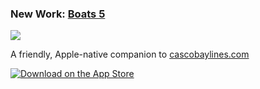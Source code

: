 ### New Work: [Boats 5](https://github.com/toddheasley/boats)

[![](https://toddheasley.github.io/boats/boats-app.png)](https://github.com/toddheasley/boats)

A friendly, Apple-native companion to [cascobaylines.com](https://cascobaylines.com)

[![Download on the App Store](https://toddheasley.github.io/boats/download.svg)](https://itunes.apple.com/app/id1152562893)
